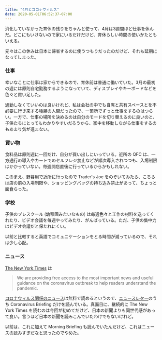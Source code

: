 ```yaml
---
title: "4月とコロナウィルス"
date: 2020-05-01T06:52:37-07:00
---
```


消化していなかった育休の残りをちゃんと使って、4月は3週間ほど仕事を休んだ。どこにもいけないので家にいるだけだけど、育休らしい時間の使いかたともいえる。

元々はこの休みは日本に帰省するのに使うつもりだったのだけど、それも延期になってしまった。

### 仕事

幸いなことに仕事は家からできるので、育休前は普通に働いていた。3月の最初の週には原則自宅勤務するようになっていて、ディスプレイやキーボードなどを色々と買い足した。

通勤しなくていいのは良いけれど、私は会社の中でも自席と共有スペースとを不必要に行き来する種類の人間だったので、一箇所でずっと仕事をするのはつらい。一方で、仕事の場所を決めるのは自分のモードを切り替えるのに良いのと、子供たちにとってもわかりやすいだろうから、家中を移動しながら仕事をするのもあまり気が進まない。

### 買い物

食料品は原則週に一回だけ、自分が買い出しにいっている。近所の QFC は、一方通行の導入やカートでのセルフレジ禁止などが順次導入されつつも、入場制限はかかっていない。毎週開店直後に行っているからかもしれない。

このまえ、野暮用で近所に行ったので Trader's Joe をのぞいてみたら、こちらは店の前の入場制限や、ショッピングバッグの持ち込み禁止があって、ちょっと面食らった。

### 学校

子供のプレスクール (幼稚園みたいなもの) は毎週色々と工作の材料を送ってくれたり、ビデオ会議を毎週やってみたり、がんばっている。ただ、子供の集中力はビデオ会議だと保たれにくい。

以前と比較すると英語でコミュニケーションをとる時間が減っているので、それは少し心配。

### ニュース

[The New York Times](https://www.nytimes.com/) は

> We are providing free access to the most important news and useful guidance on the coronavirus outbreak to help readers understand the pandemic.

[コロナウィルス関係のニュース](https://www.nytimes.com/news-event/coronavirus)は無料で読めるというので、[ニュースレター](https://www.nytimes.com/newsletters)のうち Coronavirus Briefing だけを読んでいる。真面目に、継続的に The New York Times を読むのは今回が初めてだけど、日本の新聞よりも同世代感があって良い。言うほど日本の新聞を読みこんでいたわけでもないけれど。

以前は、これに加えて Morning Briefing も読んでいたんだけど、これはニュースの読みすぎだなと思ったのでやめた。
